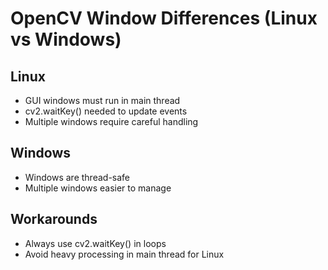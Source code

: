 # OpenCV Window Differences (Linux vs Windows)

## Linux
- GUI windows must run in main thread
- cv2.waitKey() needed to update events
- Multiple windows require careful handling

## Windows
- Windows are thread-safe
- Multiple windows easier to manage

## Workarounds
- Always use cv2.waitKey() in loops
- Avoid heavy processing in main thread for Linux
